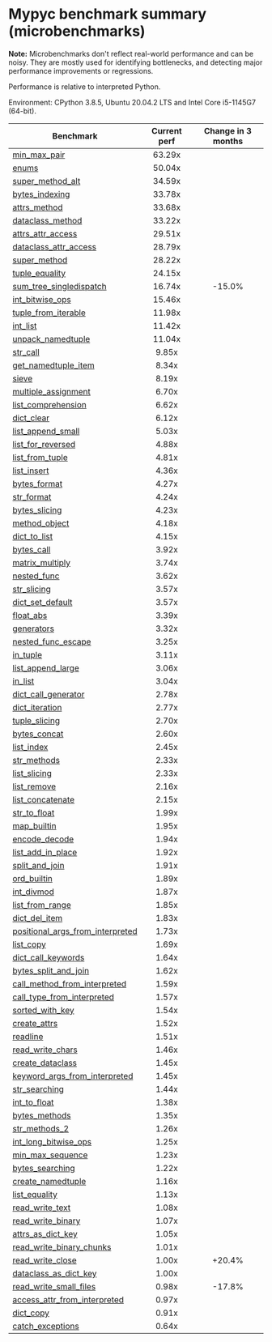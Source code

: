 # Mypyc benchmark summary (microbenchmarks)

**Note:** Microbenchmarks don't reflect real-world performance and can be noisy.
           They are mostly used for identifying bottlenecks, and detecting major performance
           improvements or regressions.

Performance is relative to interpreted Python.

Environment: CPython 3.8.5, Ubuntu 20.04.2 LTS and Intel Core i5-1145G7 (64-bit).

| Benchmark | Current perf | Change in 3 months |
| --- | :---: | :---: |
| [min_max_pair](benchmarks/min_max_pair.md) | 63.29x |  |
| [enums](benchmarks/enums.md) | 50.04x |  |
| [super_method_alt](benchmarks/super_method_alt.md) | 34.59x |  |
| [bytes_indexing](benchmarks/bytes_indexing.md) | 33.78x |  |
| [attrs_method](benchmarks/attrs_method.md) | 33.68x |  |
| [dataclass_method](benchmarks/dataclass_method.md) | 33.22x |  |
| [attrs_attr_access](benchmarks/attrs_attr_access.md) | 29.51x |  |
| [dataclass_attr_access](benchmarks/dataclass_attr_access.md) | 28.79x |  |
| [super_method](benchmarks/super_method.md) | 28.22x |  |
| [tuple_equality](benchmarks/tuple_equality.md) | 24.15x |  |
| [sum_tree_singledispatch](benchmarks/sum_tree_singledispatch.md) | 16.74x | -15.0% |
| [int_bitwise_ops](benchmarks/int_bitwise_ops.md) | 15.46x |  |
| [tuple_from_iterable](benchmarks/tuple_from_iterable.md) | 11.98x |  |
| [int_list](benchmarks/int_list.md) | 11.42x |  |
| [unpack_namedtuple](benchmarks/unpack_namedtuple.md) | 11.04x |  |
| [str_call](benchmarks/str_call.md) | 9.85x |  |
| [get_namedtuple_item](benchmarks/get_namedtuple_item.md) | 8.34x |  |
| [sieve](benchmarks/sieve.md) | 8.19x |  |
| [multiple_assignment](benchmarks/multiple_assignment.md) | 6.70x |  |
| [list_comprehension](benchmarks/list_comprehension.md) | 6.62x |  |
| [dict_clear](benchmarks/dict_clear.md) | 6.12x |  |
| [list_append_small](benchmarks/list_append_small.md) | 5.03x |  |
| [list_for_reversed](benchmarks/list_for_reversed.md) | 4.88x |  |
| [list_from_tuple](benchmarks/list_from_tuple.md) | 4.81x |  |
| [list_insert](benchmarks/list_insert.md) | 4.36x |  |
| [bytes_format](benchmarks/bytes_format.md) | 4.27x |  |
| [str_format](benchmarks/str_format.md) | 4.24x |  |
| [bytes_slicing](benchmarks/bytes_slicing.md) | 4.23x |  |
| [method_object](benchmarks/method_object.md) | 4.18x |  |
| [dict_to_list](benchmarks/dict_to_list.md) | 4.15x |  |
| [bytes_call](benchmarks/bytes_call.md) | 3.92x |  |
| [matrix_multiply](benchmarks/matrix_multiply.md) | 3.74x |  |
| [nested_func](benchmarks/nested_func.md) | 3.62x |  |
| [str_slicing](benchmarks/str_slicing.md) | 3.57x |  |
| [dict_set_default](benchmarks/dict_set_default.md) | 3.57x |  |
| [float_abs](benchmarks/float_abs.md) | 3.39x |  |
| [generators](benchmarks/generators.md) | 3.32x |  |
| [nested_func_escape](benchmarks/nested_func_escape.md) | 3.25x |  |
| [in_tuple](benchmarks/in_tuple.md) | 3.11x |  |
| [list_append_large](benchmarks/list_append_large.md) | 3.06x |  |
| [in_list](benchmarks/in_list.md) | 3.04x |  |
| [dict_call_generator](benchmarks/dict_call_generator.md) | 2.78x |  |
| [dict_iteration](benchmarks/dict_iteration.md) | 2.77x |  |
| [tuple_slicing](benchmarks/tuple_slicing.md) | 2.70x |  |
| [bytes_concat](benchmarks/bytes_concat.md) | 2.60x |  |
| [list_index](benchmarks/list_index.md) | 2.45x |  |
| [str_methods](benchmarks/str_methods.md) | 2.33x |  |
| [list_slicing](benchmarks/list_slicing.md) | 2.33x |  |
| [list_remove](benchmarks/list_remove.md) | 2.16x |  |
| [list_concatenate](benchmarks/list_concatenate.md) | 2.15x |  |
| [str_to_float](benchmarks/str_to_float.md) | 1.99x |  |
| [map_builtin](benchmarks/map_builtin.md) | 1.95x |  |
| [encode_decode](benchmarks/encode_decode.md) | 1.94x |  |
| [list_add_in_place](benchmarks/list_add_in_place.md) | 1.92x |  |
| [split_and_join](benchmarks/split_and_join.md) | 1.91x |  |
| [ord_builtin](benchmarks/ord_builtin.md) | 1.89x |  |
| [int_divmod](benchmarks/int_divmod.md) | 1.87x |  |
| [list_from_range](benchmarks/list_from_range.md) | 1.85x |  |
| [dict_del_item](benchmarks/dict_del_item.md) | 1.83x |  |
| [positional_args_from_interpreted](benchmarks/positional_args_from_interpreted.md) | 1.73x |  |
| [list_copy](benchmarks/list_copy.md) | 1.69x |  |
| [dict_call_keywords](benchmarks/dict_call_keywords.md) | 1.64x |  |
| [bytes_split_and_join](benchmarks/bytes_split_and_join.md) | 1.62x |  |
| [call_method_from_interpreted](benchmarks/call_method_from_interpreted.md) | 1.59x |  |
| [call_type_from_interpreted](benchmarks/call_type_from_interpreted.md) | 1.57x |  |
| [sorted_with_key](benchmarks/sorted_with_key.md) | 1.54x |  |
| [create_attrs](benchmarks/create_attrs.md) | 1.52x |  |
| [readline](benchmarks/readline.md) | 1.51x |  |
| [read_write_chars](benchmarks/read_write_chars.md) | 1.46x |  |
| [create_dataclass](benchmarks/create_dataclass.md) | 1.45x |  |
| [keyword_args_from_interpreted](benchmarks/keyword_args_from_interpreted.md) | 1.45x |  |
| [str_searching](benchmarks/str_searching.md) | 1.44x |  |
| [int_to_float](benchmarks/int_to_float.md) | 1.38x |  |
| [bytes_methods](benchmarks/bytes_methods.md) | 1.35x |  |
| [str_methods_2](benchmarks/str_methods_2.md) | 1.26x |  |
| [int_long_bitwise_ops](benchmarks/int_long_bitwise_ops.md) | 1.25x |  |
| [min_max_sequence](benchmarks/min_max_sequence.md) | 1.23x |  |
| [bytes_searching](benchmarks/bytes_searching.md) | 1.22x |  |
| [create_namedtuple](benchmarks/create_namedtuple.md) | 1.16x |  |
| [list_equality](benchmarks/list_equality.md) | 1.13x |  |
| [read_write_text](benchmarks/read_write_text.md) | 1.08x |  |
| [read_write_binary](benchmarks/read_write_binary.md) | 1.07x |  |
| [attrs_as_dict_key](benchmarks/attrs_as_dict_key.md) | 1.05x |  |
| [read_write_binary_chunks](benchmarks/read_write_binary_chunks.md) | 1.01x |  |
| [read_write_close](benchmarks/read_write_close.md) | 1.00x | +20.4% |
| [dataclass_as_dict_key](benchmarks/dataclass_as_dict_key.md) | 1.00x |  |
| [read_write_small_files](benchmarks/read_write_small_files.md) | 0.98x | -17.8% |
| [access_attr_from_interpreted](benchmarks/access_attr_from_interpreted.md) | 0.97x |  |
| [dict_copy](benchmarks/dict_copy.md) | 0.91x |  |
| [catch_exceptions](benchmarks/catch_exceptions.md) | 0.64x |  |
